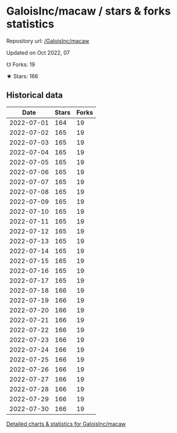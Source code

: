# GaloisInc/macaw / stars & forks statistics

Repository url: [/GaloisInc/macaw](https://github.com/GaloisInc/macaw)

Updated on Oct 2022, 07

☋ Forks: 19

★ Stars: 166

## Historical data
| Date | Stars | Forks |
|------|-------|-------|
| 2022-07-01 | 164 | 19 | 
| 2022-07-02 | 165 | 19 | 
| 2022-07-03 | 165 | 19 | 
| 2022-07-04 | 165 | 19 | 
| 2022-07-05 | 165 | 19 | 
| 2022-07-06 | 165 | 19 | 
| 2022-07-07 | 165 | 19 | 
| 2022-07-08 | 165 | 19 | 
| 2022-07-09 | 165 | 19 | 
| 2022-07-10 | 165 | 19 | 
| 2022-07-11 | 165 | 19 | 
| 2022-07-12 | 165 | 19 | 
| 2022-07-13 | 165 | 19 | 
| 2022-07-14 | 165 | 19 | 
| 2022-07-15 | 165 | 19 | 
| 2022-07-16 | 165 | 19 | 
| 2022-07-17 | 165 | 19 | 
| 2022-07-18 | 166 | 19 | 
| 2022-07-19 | 166 | 19 | 
| 2022-07-20 | 166 | 19 | 
| 2022-07-21 | 166 | 19 | 
| 2022-07-22 | 166 | 19 | 
| 2022-07-23 | 166 | 19 | 
| 2022-07-24 | 166 | 19 | 
| 2022-07-25 | 166 | 19 | 
| 2022-07-26 | 166 | 19 | 
| 2022-07-27 | 166 | 19 | 
| 2022-07-28 | 166 | 19 | 
| 2022-07-29 | 166 | 19 | 
| 2022-07-30 | 166 | 19 | 


[Detailed charts & statistics for GaloisInc/macaw](https://reviewgithub.com/rep/GaloisInc/macaw)
